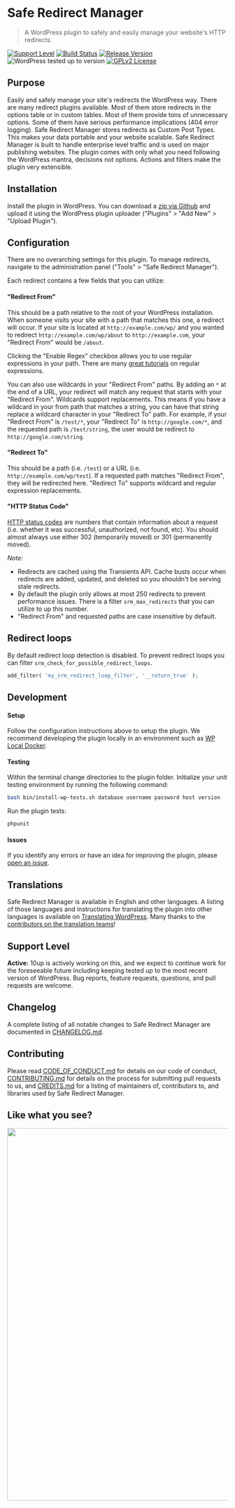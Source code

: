 # Safe Redirect Manager 

> A WordPress plugin to safely and easily manage your website's HTTP redirects.

[![Support Level](https://img.shields.io/badge/support-active-green.svg)](#support-level) [![Build Status](https://travis-ci.org/10up/safe-redirect-manager.svg?branch=develop)](https://travis-ci.org/10up/safe-redirect-manager) [![Release Version](https://img.shields.io/github/release/10up/safe-redirect-manager.svg)](https://github.com/10up/safe-redirect-manager/releases/latest) ![WordPress tested up to version](https://img.shields.io/badge/WordPress-v5.2%20tested-success.svg) [![GPLv2 License](https://img.shields.io/github/license/10up/safe-redirect-manager.svg)](https://github.com/10up/safe-redirect-manager/blob/develop/LICENSE.md)

## Purpose

Easily and safely manage your site's redirects the WordPress way. There are many redirect plugins available. Most of
them store redirects in the options table or in custom tables. Most of them provide tons of unnecessary options. Some
of them have serious performance implications (404 error logging). Safe Redirect Manager stores redirects as Custom
Post Types. This makes your data portable and your website scalable. Safe Redirect Manager is built to handle enterprise
level traffic and is used on major publishing websites. The plugin comes with only what you need following the
WordPress mantra, decisions not options. Actions and filters make the plugin very extensible.

## Installation

Install the plugin in WordPress. You can download a
[zip via Github](https://github.com/10up/safe-redirect-manager/archive/master.zip) and upload it using the WordPress
plugin uploader ("Plugins" > "Add New" > "Upload Plugin").

## Configuration

There are no overarching settings for this plugin. To manage redirects, navigate to the administration panel ("Tools" > "Safe Redirect Manager").

Each redirect contains a few fields that you can utilize:

#### "Redirect From"
This should be a path relative to the root of your WordPress installation. When someone visits your site with a path
that matches this one, a redirect will occur. If your site is located at ```http://example.com/wp/``` and you wanted to redirect `http://example.com/wp/about` to `http://example.com`, your "Redirect From" would be `/about`.

Clicking the "Enable Regex" checkbox allows you to use regular expressions in your path. There are many
[great tutorials](http://www.regular-expressions.info) on regular expressions.

You can also use wildcards in your "Redirect From" paths. By adding an `*` at the end of a URL, your redirect will
match any request that starts with your "Redirect From". Wildcards support replacements. This means if you have a
wildcard in your from path that matches a string, you can have that string replace a wildcard character in your
"Redirect To" path. For example, if your "Redirect From" is `/test/*`, your "Redirect To" is
`http://google.com/*`, and the requested path is `/test/string`, the user would be redirect to `http://google.com/string`.

#### "Redirect To"
This should be a path (i.e. `/test`) or a URL (i.e. `http://example.com/wp/test`). If a requested path matches
"Redirect From", they will be redirected here. "Redirect To" supports wildcard and regular expression replacements.

#### "HTTP Status Code"
[HTTP status codes](http://www.w3.org/Protocols/rfc2616/rfc2616-sec10.html) are numbers that contain information about
a request (i.e. whether it was successful, unauthorized, not found, etc). You should almost always use either 302 (temporarily moved) or 301 (permanently moved).

*Note:*

* Redirects are cached using the Transients API. Cache busts occur when redirects are added, updated, and deleted
so you shouldn't be serving stale redirects.
* By default the plugin only allows at most 250 redirects to prevent performance issues. There is a filter
`srm_max_redirects` that you can utilize to up this number.
* "Redirect From" and requested paths are case insensitive by default.

## Redirect loops

By default redirect loop detection is disabled. To prevent redirect loops you can filter `srm_check_for_possible_redirect_loops`.

```php
add_filter( 'my_srm_redirect_loop_filter', '__return_true' );
```

## Development

#### Setup
Follow the configuration instructions above to setup the plugin. We recommend developing the plugin locally in an
environment such as [WP Local Docker](https://github.com/10up/wp-local-docker).

#### Testing
Within the terminal change directories to the plugin folder. Initialize your unit testing environment by running the
following command:

```bash
bash bin/install-wp-tests.sh database username password host version
```

Run the plugin tests:
```bash
phpunit
```

#### Issues
If you identify any errors or have an idea for improving the plugin, please
[open an issue](https://github.com/10up/safe-redirect-manager/issues?state=open).

## Translations
Safe Redirect Manager is available in English and other languages.  A listing of those languages and instructions for translating the plugin into other languages is available on [Translating WordPress](https://translate.wordpress.org/projects/wp-plugins/safe-redirect-manager/).  Many thanks to the [contributors on the translation teams](https://translate.wordpress.org/projects/wp-plugins/safe-redirect-manager/contributors/)!

## Support Level

**Active:** 10up is actively working on this, and we expect to continue work for the foreseeable future including keeping tested up to the most recent version of WordPress.  Bug reports, feature requests, questions, and pull requests are welcome.

## Changelog

A complete listing of all notable changes to Safe Redirect Manager are documented in [CHANGELOG.md](https://github.com/10up/safe-redirect-manager/blob/develop/CHANGELOG.md).

## Contributing

Please read [CODE_OF_CONDUCT.md](https://github.com/10up/safe-redirect-manager/blob/develop/CODE_OF_CONDUCT.md) for details on our code of conduct, [CONTRIBUTING.md](https://github.com/10up/safe-redirect-manager/blob/develop/CONTRIBUTING.md) for details on the process for submitting pull requests to us, and [CREDITS.md](https://github.com/10up/safe-redirect-manager/blob/develop/CREDITS.md) for a listing of maintainers of, contributors to, and libraries used by Safe Redirect Manager.

## Like what you see?

<p align="center">
<a href="http://10up.com/contact/"><img src="https://10updotcom-wpengine.s3.amazonaws.com/uploads/2016/10/10up-Github-Banner.png" width="850"></a>
</p>
